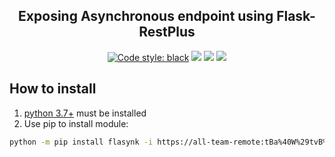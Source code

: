 <h2 align="center">Exposing Asynchronous endpoint using Flask-RestPlus</h2>

<p align="center">
<a href="https://github.com/psf/black"><img alt="Code style: black" src="https://img.shields.io/badge/code%20style-black-000000.svg"></a>
<a href='https://pse.tools.digital.engie.com/drm-all.gem/job/team/view/Python%20modules/job/flasynk/job/master/'><img src='https://pse.tools.digital.engie.com/drm-all.gem/buildStatus/icon?job=team/flasynk/master'></a>
<a href='https://pse.tools.digital.engie.com/drm-all.gem/job/team/view/Python%20modules/job/flasynk/job/master/cobertura/'><img src='https://pse.tools.digital.engie.com/drm-all.gem/buildStatus/icon?job=team/flasynk/master&config=testCoverage'></a>
<a href='https://pse.tools.digital.engie.com/drm-all.gem/job/team/view/Python%20modules/job/flasynk/job/master/lastSuccessfulBuild/testReport/'><img src='https://pse.tools.digital.engie.com/drm-all.gem/buildStatus/icon?job=team/flasynk/master&config=testCount'></a>
</p>

## How to install
1. [python 3.7+](https://www.python.org/downloads/) must be installed
2. Use pip to install module:
```sh
python -m pip install flasynk -i https://all-team-remote:tBa%40W%29tvB%5E%3C%3B2Jm3@artifactory.tools.digital.engie.com/artifactory/api/pypi/all-team-pypi-prod/simple
```
